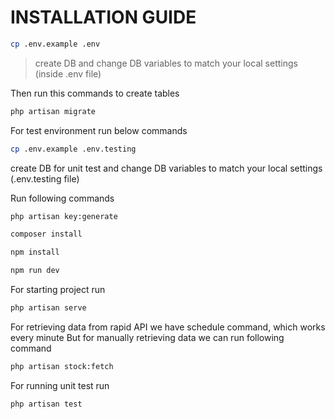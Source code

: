 # INSTALLATION GUIDE

```sh
cp .env.example .env
```

> create DB and change DB variables to match your local settings (inside .env file)

Then run this commands to create tables
```sh
php artisan migrate
```


For test environment run below commands

```sh
cp .env.example .env.testing
```

create DB for unit test and change DB variables to match your local settings (.env.testing file)

Run following commands

```sh
php artisan key:generate
```

```sh
composer install
```

```sh
npm install
```

```sh
npm run dev
```

For starting project run
```sh
php artisan serve
```

For retrieving data from rapid API we have schedule command, which works every minute
But for manually retrieving data we can run following command

```sh
php artisan stock:fetch
```

For running unit test run

```sh 
php artisan test
```
